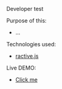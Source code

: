 Developer test

Purpose of this:
  * ...

Technologies used:
  * [ractive.js](ractivejs.org/)

Live DEMO:
  * [Click me](demo.com)
